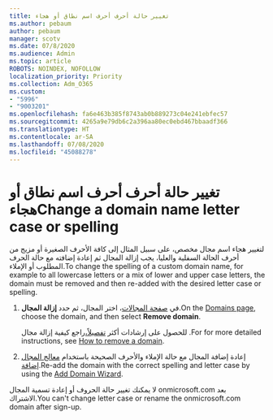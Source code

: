 ```yaml
---
title: تغيير حالة أحرف أحرف اسم نطاق أو هجاء
ms.author: pebaum
author: pebaum
manager: scotv
ms.date: 07/8/2020
ms.audience: Admin
ms.topic: article
ROBOTS: NOINDEX, NOFOLLOW
localization_priority: Priority
ms.collection: Adm_O365
ms.custom:
- "5996"
- "9003201"
ms.openlocfilehash: fa6e463b385f8743ab0b889273c04e241ebfec57
ms.sourcegitcommit: 4265a9e79db6c2a396aa80ec0ebd467bbaadf366
ms.translationtype: HT
ms.contentlocale: ar-SA
ms.lasthandoff: 07/08/2020
ms.locfileid: "45088278"
---
```

# <a name="change-a-domain-name-letter-case-or-spelling"></a><span data-ttu-id="aff3f-102">تغيير حالة أحرف أحرف اسم نطاق أو هجاء</span><span class="sxs-lookup"><span data-stu-id="aff3f-102">Change a domain name letter case or spelling</span></span>

<span data-ttu-id="aff3f-103">لتغيير هجاء اسم مجال مخصص، على سبيل المثال إلى كافة الأحرف الصغيرة أو مزيج من أحرف الحالة السفلية والعليا، يجب إزالة المجال ثم إعادة إضافته مع حالة الحرف المطلوب أو الإملاء.</span><span class="sxs-lookup"><span data-stu-id="aff3f-103">To change the spelling of a custom domain name, for example to all lowercase letters or a mix of lower and upper case letters, the domain must be removed and then re-added with the desired letter case or spelling.</span></span>

1. <span data-ttu-id="aff3f-104">في [صفحة المجالات](https://portal.office.com/adminportal/home#/Domains)، اختر المجال، ثم حدد **إزالة المجال**.</span><span class="sxs-lookup"><span data-stu-id="aff3f-104">On the [Domains page](https://portal.office.com/adminportal/home#/Domains), choose the domain, and then select  **Remove domain**.</span></span></br>

    <span data-ttu-id="aff3f-105">للحصول على إرشادات أكثر [تفصيلاً،](https://docs.microsoft.com/microsoft-365/admin/get-help-with-domains/remove-a-domain?view=o365-worldwide)راجع كيفية إزالة مجال .</span><span class="sxs-lookup"><span data-stu-id="aff3f-105">For for more detailed instructions, see [How to remove a domain](https://docs.microsoft.com/microsoft-365/admin/get-help-with-domains/remove-a-domain?view=o365-worldwide).</span></span>

2. <span data-ttu-id="aff3f-106">إعادة إضافة المجال مع حالة الإملاء والأحرف الصحيحة باستخدام [معالج المجال إضافة](https://portal.office.com/adminportal/home#/Domains/Wizard).</span><span class="sxs-lookup"><span data-stu-id="aff3f-106">Re-add the domain with the correct spelling and letter case by using the [Add Domain Wizard](https://portal.office.com/adminportal/home#/Domains/Wizard).</span></span>

<span data-ttu-id="aff3f-107">لا يمكنك تغيير حالة الحروف أو إعادة تسمية المجال onmicrosoft.com بعد الاشتراك.</span><span class="sxs-lookup"><span data-stu-id="aff3f-107">You can't change letter case or rename the onmicrosoft.com domain after sign-up.</span></span>